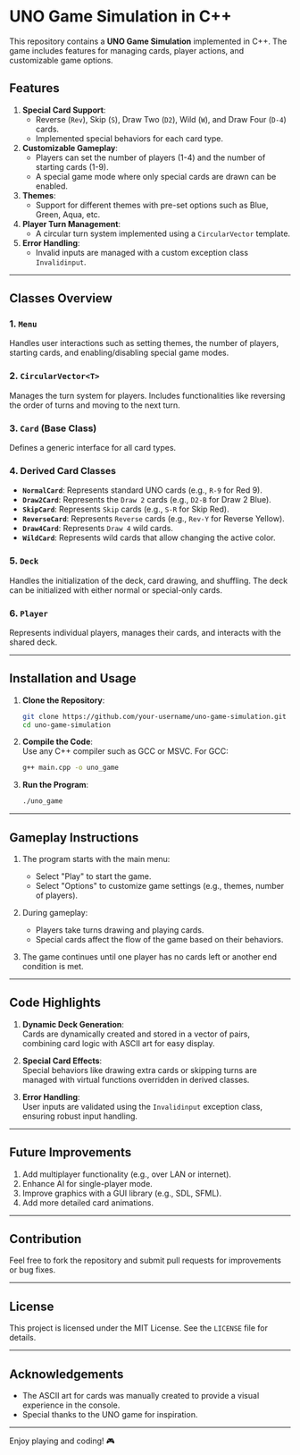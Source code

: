 # UNO Game Simulation in C++  

This repository contains a **UNO Game Simulation** implemented in C++. The game includes features for managing cards, player actions, and customizable game options.  

## Features  
1. **Special Card Support**:  
   - Reverse (`Rev`), Skip (`S`), Draw Two (`D2`), Wild (`W`), and Draw Four (`D-4`) cards.  
   - Implemented special behaviors for each card type.  
2. **Customizable Gameplay**:  
   - Players can set the number of players (1-4) and the number of starting cards (1-9).  
   - A special game mode where only special cards are drawn can be enabled.  
3. **Themes**:  
   - Support for different themes with pre-set options such as Blue, Green, Aqua, etc.  
4. **Player Turn Management**:  
   - A circular turn system implemented using a `CircularVector` template.  
5. **Error Handling**:  
   - Invalid inputs are managed with a custom exception class `Invalidinput`.  

---

## Classes Overview  

### 1. `Menu`  
Handles user interactions such as setting themes, the number of players, starting cards, and enabling/disabling special game modes.  

### 2. `CircularVector<T>`  
Manages the turn system for players. Includes functionalities like reversing the order of turns and moving to the next turn.  

### 3. `Card` (Base Class)  
Defines a generic interface for all card types.  

### 4. Derived Card Classes  
- **`NormalCard`**: Represents standard UNO cards (e.g., `R-9` for Red 9).  
- **`Draw2Card`**: Represents the `Draw 2` cards (e.g., `D2-B` for Draw 2 Blue).  
- **`SkipCard`**: Represents `Skip` cards (e.g., `S-R` for Skip Red).  
- **`ReverseCard`**: Represents `Reverse` cards (e.g., `Rev-Y` for Reverse Yellow).  
- **`Draw4Card`**: Represents `Draw 4` wild cards.  
- **`WildCard`**: Represents wild cards that allow changing the active color.  

### 5. `Deck`  
Handles the initialization of the deck, card drawing, and shuffling. The deck can be initialized with either normal or special-only cards.  

### 6. `Player`  
Represents individual players, manages their cards, and interacts with the shared deck.  

---

## Installation and Usage  

1. **Clone the Repository**:  
   ```bash  
   git clone https://github.com/your-username/uno-game-simulation.git  
   cd uno-game-simulation  
   ```  

2. **Compile the Code**:  
   Use any C++ compiler such as GCC or MSVC. For GCC:  
   ```bash  
   g++ main.cpp -o uno_game  
   ```  

3. **Run the Program**:  
   ```bash  
   ./uno_game  
   ```  

---

## Gameplay Instructions  

1. The program starts with the main menu:  
   - Select "Play" to start the game.  
   - Select "Options" to customize game settings (e.g., themes, number of players).  

2. During gameplay:  
   - Players take turns drawing and playing cards.  
   - Special cards affect the flow of the game based on their behaviors.  

3. The game continues until one player has no cards left or another end condition is met.  

---

## Code Highlights  

1. **Dynamic Deck Generation**:  
   Cards are dynamically created and stored in a vector of pairs, combining card logic with ASCII art for easy display.  

2. **Special Card Effects**:  
   Special behaviors like drawing extra cards or skipping turns are managed with virtual functions overridden in derived classes.  

3. **Error Handling**:  
   User inputs are validated using the `Invalidinput` exception class, ensuring robust input handling.  

---

## Future Improvements  

1. Add multiplayer functionality (e.g., over LAN or internet).  
2. Enhance AI for single-player mode.  
3. Improve graphics with a GUI library (e.g., SDL, SFML).  
4. Add more detailed card animations.  

---

## Contribution  
Feel free to fork the repository and submit pull requests for improvements or bug fixes.  

---

## License  
This project is licensed under the MIT License. See the `LICENSE` file for details.  

---

## Acknowledgements  
- The ASCII art for cards was manually created to provide a visual experience in the console.  
- Special thanks to the UNO game for inspiration.  

---

Enjoy playing and coding! 🎮
